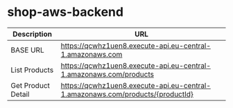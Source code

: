 # shop-aws-backend

| Description   | URL  |
| ------------- | ---- |
| BASE URL | https://qcwhz1uen8.execute-api.eu-central-1.amazonaws.com |
| List Products | https://qcwhz1uen8.execute-api.eu-central-1.amazonaws.com/products |
| Get Product Detail | https://qcwhz1uen8.execute-api.eu-central-1.amazonaws.com/products/{productId} |